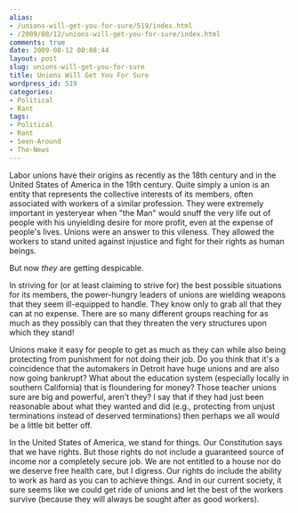 ```yaml
---
alias:
- /unions-will-get-you-for-sure/519/index.html
- /2009/08/12/unions-will-get-you-for-sure/index.html
comments: true
date: 2009-08-12 00:08:44
layout: post
slug: unions-will-get-you-for-sure
title: Unions Will Get You For Sure
wordpress_id: 519
categories:
- Political
- Rant
tags:
- Political
- Rant
- Seen-Around
- The-News
---
```


Labor unions have their origins as recently as the 18th century and in the United States of America in the 19th century.  Quite simply a union is an entity that represents the collective interests of its members, often associated with workers of a similar profession.  They were extremely important in yesteryear when "the Man" would snuff the very life out of people with his unyielding desire for more profit, even at the expense of people's lives.  Unions were an answer to this vileness.  They allowed the workers to stand united against injustice and fight for their rights as human beings.

But now _they_ are getting despicable.

In striving for (or at least claiming to strive for) the best possible situations for its members, the power-hungry leaders of unions are wielding weapons that they seem ill-equipped to handle.  They know only to grab all that they can at no expense.  There are so many different groups reaching for as much as they possibly can that they threaten the very structures upon which they stand!

Unions make it easy for people to get as much as they can while also being protecting from punishment for not doing their job.  Do you think that it's a coincidence that the automakers in Detroit have huge unions and are also now going bankrupt?  What about the education system (especially locally in southern California) that is floundering for money?  Those teacher unions sure are big and powerful, aren't they?  I say that if they had just been reasonable about what they wanted and did (e.g., protecting from unjust terminations instead of deserved terminations) then perhaps we all would be a little bit better off.

In the United States of America, we stand for things.  Our Constitution says that we have rights.  But those rights do not include a guaranteed source of income nor a completely secure job.  We are not entitled to a house nor do we deserve free health care, but I digress.  Our rights do include the ability to work as hard as you can to achieve things.  And in our current society, it sure seems like we could get ride of unions and let the best of the workers survive (because they will always be sought after as good workers).
